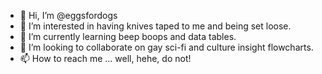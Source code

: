 - 👋 Hi, I’m @eggsfordogs
- 👀 I’m interested in having knives taped to me and being set loose.
- 🌱 I’m currently learning beep boops and data tables.
- 💞️ I’m looking to collaborate on gay sci-fi and culture insight flowcharts.
- 📫 How to reach me ... well, hehe, do not!

<!---
eggsfordogs/eggsfordogs is a ✨ special ✨ repository because its `README.md` (this file) appears on your GitHub profile.
You can click the Preview link to take a look at your changes.
--->
